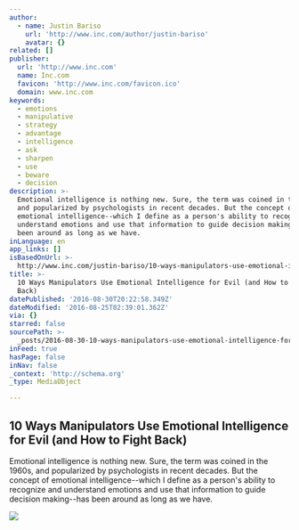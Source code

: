 ```yaml
---
author:
  - name: Justin Bariso
    url: 'http://www.inc.com/author/justin-bariso'
    avatar: {}
related: []
publisher:
  url: 'http://www.inc.com'
  name: Inc.com
  favicon: 'http://www.inc.com/favicon.ico'
  domain: www.inc.com
keywords:
  - emotions
  - manipulative
  - strategy
  - advantage
  - intelligence
  - ask
  - sharpen
  - use
  - beware
  - decision
description: >-
  Emotional intelligence is nothing new. Sure, the term was coined in the 1960s,
  and popularized by psychologists in recent decades. But the concept of
  emotional intelligence--which I define as a person's ability to recognize and
  understand emotions and use that information to guide decision making--has
  been around as long as we have.
inLanguage: en
app_links: []
isBasedOnUrl: >-
  http://www.inc.com/justin-bariso/10-ways-manipulators-use-emotional-intelligence-for-evil-and-how-to-fight-back.html
title: >-
  10 Ways Manipulators Use Emotional Intelligence for Evil (and How to Fight
  Back)
datePublished: '2016-08-30T20:22:58.349Z'
dateModified: '2016-08-25T02:39:01.362Z'
via: {}
starred: false
sourcePath: >-
  _posts/2016-08-30-10-ways-manipulators-use-emotional-intelligence-for-evil-an.md
inFeed: true
hasPage: false
inNav: false
_context: 'http://schema.org'
_type: MediaObject

---
```

<article style=""><h1>10 Ways Manipulators Use Emotional Intelligence for Evil (and How to Fight Back)</h1><p>Emotional intelligence is nothing new. Sure, the term was coined in the 1960s, and popularized by psychologists in recent decades. But the concept of emotional intelligence--which I define as a person's ability to recognize and understand emotions and use that information to guide decision making--has been around as long as we have.</p><img src="http://www.incimages.com/uploaded_files/image/970x450/getty_478781225_2000160020009280372_106369.jpg" /></article>